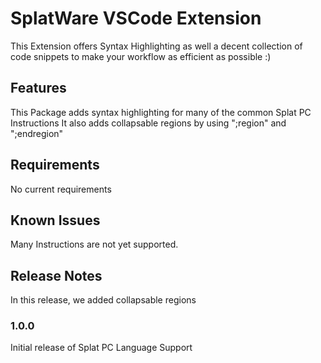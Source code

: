 # SplatWare VSCode Extension

This Extension offers Syntax Highlighting as well a decent collection of code snippets to make your workflow as efficient as possible :)

## Features

This Package adds syntax highlighting for many of the common Splat PC Instructions
It also adds collapsable regions by using ";region" and ";endregion"

## Requirements

No current requirements

## Known Issues

Many Instructions are not yet supported.

## Release Notes

In this release, we added collapsable regions

### 1.0.0

Initial release of Splat PC Language Support
